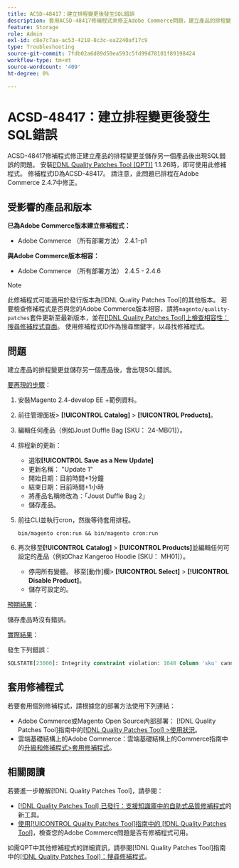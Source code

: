 ```yaml
---
title: ACSD-48417：建立排程變更後發生SQL錯誤
description: 套用ACSD-48417修補程式來修正Adobe Commerce問題，建立產品的排程變更並儲存另一個產品後，出現SQL錯誤。
feature: Storage
role: Admin
exl-id: c8e7c7aa-ac53-4218-8c3c-ea2240af17c9
type: Troubleshooting
source-git-commit: 7fdb02a6d89d50ea593c5fd99d78101f89198424
workflow-type: tm+mt
source-wordcount: '409'
ht-degree: 0%

---
```


# ACSD-48417：建立排程變更後發生SQL錯誤

ACSD-48417修補程式修正建立產品的排程變更並儲存另一個產品後出現SQL錯誤的問題。 安裝[[!DNL Quality Patches Tool (QPT)]](https://experienceleague.adobe.com/zh-hant/docs/commerce-operations/tools/quality-patches-tool/quality-patches-tool-to-self-serve-quality-patches) 1.1.26時，即可使用此修補程式。 修補程式ID為ACSD-48417。 請注意，此問題已排程在Adobe Commerce 2.4.7中修正。

## 受影響的產品和版本

**已為Adobe Commerce版本建立修補程式：**

* Adobe Commerce （所有部署方法） 2.4.1-p1

**與Adobe Commerce版本相容：**

* Adobe Commerce （所有部署方法） 2.4.5 - 2.4.6

>[!NOTE]
>
>此修補程式可能適用於發行版本為[!DNL Quality Patches Tool]的其他版本。 若要檢查修補程式是否與您的Adobe Commerce版本相容，請將`magento/quality-patches`套件更新至最新版本，並在[[!DNL Quality Patches Tool]上檢查相容性：搜尋修補程式頁面](https://experienceleague.adobe.com/tools/commerce-quality-patches/index.html?lang=zh-Hant)。 使用修補程式ID作為搜尋關鍵字，以尋找修補程式。

## 問題

建立產品的排程變更並儲存另一個產品後，會出現SQL錯誤。

<u>要再現的步驟</u>：

1. 安裝Magento 2.4-develop EE +範例資料。
1. 前往管理面板> **[!UICONTROL Catalog]** > **[!UICONTROL Products]**。
1. 編輯任何產品（例如Joust Duffle Bag [SKU： 24-MB01]）。
1. 排程新的更新：
   * 選取&#x200B;**[!UICONTROL Save as a New Update]**
   * 更新名稱： &quot;Update 1&quot;
   * 開始日期：目前時間+1分鐘
   * 結束日期：目前時間+1小時
   * 將產品名稱修改為：「Joust Duffle Bag 2」
   * 儲存產品。
1. 前往CLI並執行cron，然後等待套用排程。

   ```
   bin/magento cron:run && bin/magento cron:run
   ```

1. 再次移至&#x200B;**[!UICONTROL Catalog]** > **[!UICONTROL Products]**&#x200B;並編輯任何可設定的產品（例如Chaz Kangeroo Hoodie [SKU： MH01]）。

   * 停用所有變體。 移至[動作]欄> **[!UICONTROL Select]** > **[!UICONTROL Disable Product]**。
   * 儲存可設定的。

<u>預期結果</u>：

儲存產品時沒有錯誤。

<u>實際結果</u>：

發生下列錯誤：

```SQL
SQLSTATE[23000]: Integrity constraint violation: 1048 Column 'sku' cannot be null, query was: INSERT INTO `catalog_product_entity` (`entity_id`, `sku`, `row_id`, `created_in`, `updated_in`) VALUES (?, ?, ?, ?, ?)
```

## 套用修補程式

若要套用個別修補程式，請根據您的部署方法使用下列連結：

* Adobe Commerce或Magento Open Source內部部署： [!DNL Quality Patches Tool]指南中的[[!DNL Quality Patches Tool] >使用狀況](/help/tools/quality-patches-tool/usage.md)。
* 雲端基礎結構上的Adobe Commerce：雲端基礎結構上的Commerce指南中的[升級和修補程式>套用修補程式](https://experienceleague.adobe.com/docs/commerce-cloud-service/user-guide/develop/upgrade/apply-patches.html?lang=zh-Hant)。

## 相關閱讀

若要進一步瞭解[!DNL Quality Patches Tool]，請參閱：

* [[!DNL Quality Patches Tool] 已發行：支援知識庫中的自助式品質修補程式](https://experienceleague.adobe.com/zh-hant/docs/commerce-operations/tools/quality-patches-tool/quality-patches-tool-to-self-serve-quality-patches)的新工具。
* [使用[!UICONTROL Quality Patches Tool]指南中的 [!DNL Quality Patches Tool]](/help/tools/quality-patches-tool/patches-available-in-qpt/check-patch-for-magento-issue-with-magento-quality-patches.md)，檢查您的Adobe Commerce問題是否有修補程式可用。


如需QPT中其他修補程式的詳細資訊，請參閱[!DNL Quality Patches Tool]指南中的[[!DNL Quality Patches Tool]：搜尋修補程式](https://experienceleague.adobe.com/tools/commerce-quality-patches/index.html?lang=zh-Hant)。
